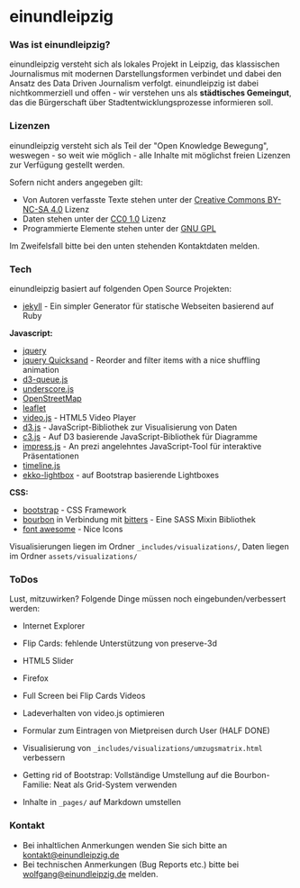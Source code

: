 # einundleipzig

### Was ist einundleipzig?

einundleipzig versteht sich als lokales Projekt in Leipzig, das klassischen
Journalismus mit modernen Darstellungsformen verbindet und dabei den Ansatz
des Data Driven Journalism verfolgt. einundleipzig ist dabei nichtkommerziell 
und offen - wir verstehen uns als **städtisches Gemeingut**, das die Bürgerschaft
über Stadtentwicklungsprozesse informieren soll.

### Lizenzen
einundleipzig versteht sich als Teil der "Open Knowledge Bewegung", weswegen - 
so weit wie möglich - alle Inhalte mit möglichst freien Lizenzen zur Verfügung
gestellt werden.

Sofern nicht anders angegeben gilt:
* Von Autoren verfasste Texte stehen unter der [Creative Commons BY-NC-SA 4.0] Lizenz
* Daten stehen unter der [CC0 1.0] Lizenz
* Programmierte Elemente stehen unter der [GNU GPL]

Im Zweifelsfall bitte bei den unten stehenden Kontaktdaten melden.

### Tech
einundleipzig basiert auf folgenden Open Source Projekten:
* [jekyll] - Ein simpler Generator für statische Webseiten basierend auf Ruby

**Javascript:**
* [jquery]
 * [jquery Quicksand] - Reorder and filter items with a nice shuffling animation
* [d3-queue.js]
* [underscore.js]
* [OpenStreetMap]
 * [leaflet]
* [video.js] - HTML5 Video Player
* [d3.js] - JavaScript-Bibliothek zur Visualisierung von Daten
* [c3.js] - Auf D3 basierende JavaScript-Bibliothek für Diagramme
* [impress.js] - An prezi angelehntes JavaScript-Tool für interaktive Präsentationen
* [timeline.js]
* [ekko-lightbox] - auf Bootstrap basierende Lightboxes

**CSS:**
* [bootstrap] - CSS Framework
* [bourbon] in Verbindung mit [bitters] - Eine SASS Mixin Bibliothek
* [font awesome] - Nice Icons

Visualisierungen liegen im Ordner `_includes/visualizations/`,
Daten liegen im Ordner `assets/visualizations/`

### ToDos
Lust, mitzuwirken? Folgende Dinge müssen noch eingebunden/verbessert werden:

* Internet Explorer
 * Flip Cards: fehlende Unterstützung von preserve-3d
 * HTML5 Slider 
* Firefox
 * Full Screen bei Flip Cards Videos 
 * Ladeverhalten von video.js optimieren


* Formular zum Eintragen von Mietpreisen durch User (HALF DONE)
* Visualisierung von `_includes/visualizations/umzugsmatrix.html` verbessern
* Getting rid of Bootstrap: Vollständige Umstellung auf die Bourbon-Familie: Neat als Grid-System verwenden
* Inhalte in `_pages/` auf Markdown umstellen

### Kontakt

* Bei inhaltlichen Anmerkungen wenden Sie sich bitte an kontakt@einundleipzig.de
* Bei technischen Anmerkungen (Bug Reports etc.) bitte bei wolfgang@einundleipzig.de melden.

[GNU GPL]: http://www.gnu.org/copyleft/gpl.html
[CC0 1.0]: http://creativecommons.org/publicdomain/zero/1.0/deed.de
[Creative Commons BY-NC-SA 4.0]: http://creativecommons.org/licenses/by-nc-sa/4.0/
[jekyll]: http://www.jekyllrb.com
[jquery]: http://jquery.com
[jQuery Quicksand]: http://razorjack.net/quicksand/
[OpenStreetMap]: http://www.openstreetmap.org/
[video.js]: http://www.videojs.com/
[bootstrap]: http://www.getbootstrap.com
[bourbon]: http://bourbon.io
[bitters]: http://bitters.bourbon.io/
[d3.js]: http://d3js.org
[c3.js]: http://c3js.org
[impress.js]: http://bartaz.github.io/impress.js
[disqus]: http://disqus.com
[ekko-lightbox]: http://ashleydw.github.io/lightbox/
[font awesome]: http://fortawesome.github.io/Font-Awesome/
[leaflet]: http://leafletjs.com/
[timeline.js]: http://timeline.knightlab.com/
[underscore.js]: http://underscorejs.org/
[d3-queue.js]: https://github.com/mbostock/queue